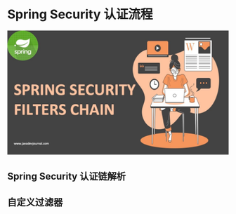 # Spring Security 认证流程

![spring-security-filter-china](../../images/spring-security/spring-security-filter-china.jpeg)

## Spring Security 认证链解析

## 自定义过滤器